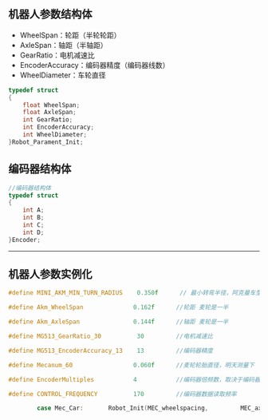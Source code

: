 ## 机器人参数结构体

* WheelSpan：轮距（半轮轮距）
* AxleSpan：轴距（半轴距）
* GearRatio：电机减速比
* EncoderAccuracy：编码器精度（编码器线数）
* WheelDiameter：车轮直径

```c
typedef struct  
{
    float WheelSpan;
    float AxleSpan;
    int GearRatio;
    int EncoderAccuracy;
    int WheelDiameter;
}Robot_Parament_Init;
```

## 编码器结构体

```c
//编码器结构体
typedef struct  
{
  	int A;      
  	int B; 
	int C; 
	int D; 
}Encoder;
```

---

## 机器人参数实例化

```c
#define MINI_AKM_MIN_TURN_RADIUS 	0.350f 		// 最小转弯半径，阿克曼车型的，由机械结构决定：轮距、轴距、前轮最大转角

#define Akm_WheelSpan 			   0.162f	   //轮距 麦轮是一半

#define Akm_AxleSpan 			   0.144f	   //轴距 麦轮是一半

#define MG513_GearRatio_30 		    30 		   //电机减速比

#define MG513_EncoderAccuracy_13 	13		   //编码器精度

#define	Mecanum_60  			   0.060f	   //麦轮轮胎直径，明天测量下

#define EncoderMultiples  		   4		   //编码器倍频数，取决于编码器初始化设置

#define CONTROL_FREQUENCY 		   170		   //编码器数据读取频率
```

```c
		case Mec_Car:       Robot_Init(MEC_wheelspacing,         MEC_axlespacing,          0,                     HALL_30F, Hall_13, Mecanum_75);            break; //麦克纳姆轮小车
```

